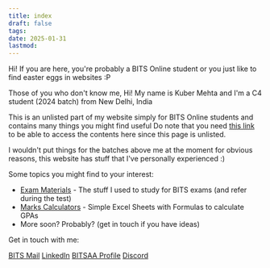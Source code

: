 ```yaml
---
title: index
draft: false
tags: 
date: 2025-01-31
lastmod:
---
```

Hi! If you are here, you're probably a BITS Online student 
or you just like to find easter eggs in websites :P

Those of you who don't know me,
Hi! My name is Kuber Mehta and I'm a C4 student (2024 batch) from New Delhi, India

This is an unlisted part of my website simply for BITS Online students and contains many things you might find useful
Do note that you need [this link](https://kuberwastaken.github.io/blog/BITS) to be able to access the contents here since this page is unlisted.

I wouldn't put things for the batches above me at the moment for obvious reasons, this website has stuff that I've personally experienced :)

Some topics you might find to your interest:

- [Exam Materials](https://kuberwastaken.github.io/blog/BITS/Exam-Materials/index) - The stuff I used to study for BITS exams (and refer during the test)
- [Marks Calculators](https://kuberwastaken.github.io/blog/BITS/Marks-Calculators/index) - Simple Excel Sheets with Formulas to calculate GPAs
- More soon? Probably? (get in touch if you have ideas)

Get in touch with me:

[BITS Mail](Mail:2024eb01487@online.bits-pilani.ac.in) [LinkedIn](https://www.linkedin.com/in/kubermehta/)
[BITSAA Profile](https://www.bitsaa.org/profile/view/kuber-mehta-1) [Discord](https://discord.com/users/1296085958374068316)